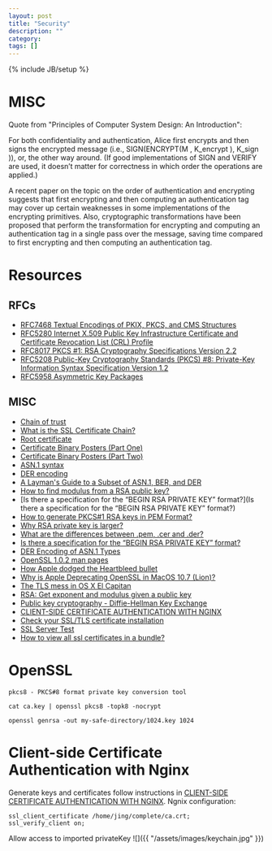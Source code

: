 ```yaml
---
layout: post
title: "Security"
description: ""
category:
tags: []
---
```

{% include JB/setup %}

# MISC
Quote from "Principles of Computer System Design: An Introduction":

For both confidentiality and authentication, Alice first encrypts and then signs
the encrypted message (i.e., SIGN(ENCRYPT(M , K_encrypt ), K_sign )), or,
the other way around. (If good implementations of SIGN and VERIFY are used, it
doesn’t matter for correctness in which order the operations are applied.)

A recent paper on the topic on the order of authentication and encrypting
suggests that first encrypting and then computing an authentication tag may
cover up certain weaknesses in some implementations of the encrypting
primitives. Also, cryptographic transformations have been proposed that perform
the transformation for encrypting and computing an authentication tag in a
single pass over the message, saving time compared to first encrypting and then
computing an authentication tag.


# Resources
## RFCs
- [RFC7468 Textual Encodings of PKIX, PKCS, and CMS Structures](https://tools.ietf.org/html/rfc7468)
- [RFC5280 Internet X.509 Public Key Infrastructure Certificate and Certificate Revocation List (CRL) Profile](https://tools.ietf.org/html/rfc5280)
- [RFC8017 PKCS #1: RSA Cryptography Specifications Version 2.2](https://tools.ietf.org/html/rfc8017)
- [RFC5208 Public-Key Cryptography Standards (PKCS) #8: Private-Key Information Syntax Specification Version 1.2](https://tools.ietf.org/html/rfc5208)
- [RFC5958 Asymmetric Key Packages](https://tools.ietf.org/html/rfc5958)

## MISC
- [Chain of trust](https://en.wikipedia.org/wiki/Chain_of_trust)
- [What is the SSL Certificate Chain?](https://support.dnsimple.com/articles/what-is-ssl-certificate-chain/)
- [Root certificate](https://en.wikipedia.org/wiki/Root_certificate)
- [Certificate Binary Posters (Part One)](https://www.cem.me/20141221-cert-binaries.html)
- [Certificate Binary Posters (Part Two)](https://www.cem.me/20150104-cert-binaries-2.html)
- [ASN.1 syntax](https://en.wikipedia.org/wiki/Abstract_Syntax_Notation_One)
- [DER encoding](https://en.wikipedia.org/wiki/X.690#DER_encoding)
- [A Layman's Guide to a Subset of ASN.1, BER, and DER](ftp://ftp.rsa.com/pub/pkcs/ascii/layman.asc)
- [How to find modulus from a RSA public key?](https://crypto.stackexchange.com/questions/18031/how-to-find-modulus-from-a-rsa-public-key/18034#18034)
- [Is there a specification for the “BEGIN RSA PRIVATE KEY” format?](Is there a specification for the “BEGIN RSA PRIVATE KEY” format?)
- [How to generate PKCS#1 RSA keys in PEM Format?](https://stackoverflow.com/a/40835364/431698)
- [Why RSA private key is larger?](https://stackoverflow.com/a/21983426/431698)
- [What are the differences between .pem, .cer and .der?](https://stackoverflow.com/a/22743616/431698)
- [Is there a specification for the “BEGIN RSA PRIVATE KEY” format?](https://crypto.stackexchange.com/questions/46893/is-there-a-specification-for-the-begin-rsa-private-key-format/52127#52127?newreg=366d60c29117435b94e40989fdfe8674)
- [DER Encoding of ASN.1 Types](https://msdn.microsoft.com/en-us/library/windows/desktop/bb648645(v=vs.85).aspx#)
- [OpenSSL 1.0.2 man pages](https://www.openssl.org/docs/man1.0.2/apps/)
- [How Apple dodged the Heartbleed bullet](https://appleinsider.com/articles/14/04/18/how-apple-dodged-the-heartbleed-bullet)
- [Why is Apple Deprecating OpenSSL in MacOS 10.7 (Lion)?](https://stackoverflow.com/questions/7406946/why-is-apple-deprecating-openssl-in-macos-10-7-lion)
- [The TLS mess in OS X El Capitan](https://eclecticlight.co/2016/03/23/the-tls-mess-in-os-x-el-capitan/)
- [RSA: Get exponent and modulus given a public key](https://stackoverflow.com/questions/3116907/rsa-get-exponent-and-modulus-given-a-public-key)
- [Public key cryptography - Diffie-Hellman Key Exchange](https://www.youtube.com/watch?v=YEBfamv-_do)
- [CLIENT-SIDE CERTIFICATE AUTHENTICATION WITH NGINX](https://fardog.io/blog/2017/12/30/client-side-certificate-authentication-with-nginx/)
- [Check your SSL/TLS certificate installation](https://cryptoreport.websecurity.symantec.com/checker/views/certCheck.jsp)
- [SSL Server Test](https://www.ssllabs.com/ssltest/analyze.html)
- [How to view all ssl certificates in a bundle?](https://serverfault.com/questions/590870/how-to-view-all-ssl-certificates-in-a-bundle)

# OpenSSL

`pkcs8 - PKCS#8 format private key conversion tool`

`cat ca.key | openssl pkcs8 -topk8 -nocrypt`

`openssl genrsa -out my-safe-directory/1024.key 1024`

# Client-side Certificate Authentication with Nginx
Generate keys and certificates follow instructions in [CLIENT-SIDE CERTIFICATE AUTHENTICATION WITH NGINX](https://fardog.io/blog/2017/12/30/client-side-certificate-authentication-with-nginx/).
Ngnix configuration:
```
ssl_client_certificate /home/jing/complete/ca.crt;
ssl_verify_client on;
```

Allow access to imported privateKey
![]({{ "/assets/images/keychain.jpg" }})

